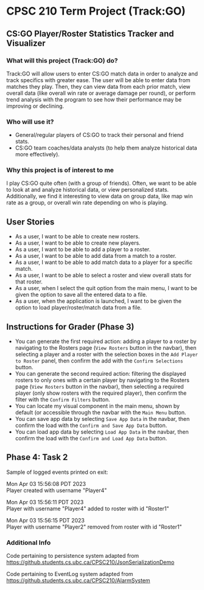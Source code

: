 # CPSC 210 Term Project (Track:GO)

## CS:GO Player/Roster Statistics Tracker and Visualizer

### What will this project (Track:GO) do?

Track:GO will allow users to enter CS:GO match data in order to analyze and track specifics
with greater ease. The user will be able to enter data from matches they play. Then, they
can view data from each prior match, view overall data (like overall win rate or average 
damage per round), or perform trend analysis with the program to see how their performance
may be improving or declining.

### Who will use it?

- General/regular players of CS:GO to track their personal and friend stats.
- CS:GO team coaches/data analysts (to help them analyze historical data more effectively).

### Why this project is of interest to me

I play CS:GO quite often (with a group of friends). Often, we want to be able to look at 
and analyze historical data, or view personalized stats. Additionally, we find it
interesting to view data on group data, like map win rate as a group, or overall win rate
depending on who is playing.

## User Stories

- As a user, I want to be able to create new rosters.
- As a user, I want to be able to create new players.
- As a user, I want to be able to add a player to a roster.
- As a user, I want to be able to add data from a match to a roster.
- As a user, I want to be able to add match data to a player for a specific match.
- As a user, I want to be able to select a roster and view overall stats for that roster.
- As a user, when I select the quit option from the main menu, I want to be given the option to save all the entered data to a file.
- As a user, when the application is launched, I want to be given the option to load player/roster/match data from a file.

## Instructions for Grader (Phase 3)

- You can generate the first required action: adding a player to a roster by navigating to the Rosters page (`View Rosters` button in the navbar), then selecting a player and a roster with the selection boxes in the `Add Player to Roster` panel, then confirm the add with the `Confirm Selections` button.
- You can generate the second required action: filtering the displayed rosters to only ones with a certain player by navigating to the Rosters page (`View Rosters` button in the navbar), then selecting a required player (only show rosters with the required player), then confirm the filter with the `Confirm Filters` button.
- You can locate my visual component in the main menu, shown by default (or accessible through the navbar with the `Main Menu` button.
- You can save app data by selecting `Save App Data` in the navbar, then confirm the load with the `Confirm and Save App Data` button.
- You can load app data by selecting `Load App Data` in the navbar, then confirm the load with the `Confirm and Load App Data` button.

## Phase 4: Task 2

Sample of logged events printed on exit:

Mon Apr 03 15:56:08 PDT 2023  
Player created with username "Player4"

Mon Apr 03 15:56:11 PDT 2023  
Player with username "Player4" added to roster with id "Roster1"

Mon Apr 03 15:56:15 PDT 2023  
Player with username "Player2" removed from roster with id "Roster1"

### Additional Info
Code pertaining to persistence system adapted from https://github.students.cs.ubc.ca/CPSC210/JsonSerializationDemo

Code pertaining to EventLog system adapted from https://github.students.cs.ubc.ca/CPSC210/AlarmSystem